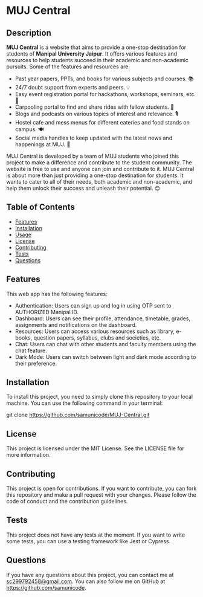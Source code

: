 # MUJ Central

## Description

**MUJ Central** is a website that aims to provide a one-stop destination for students of **Manipal University Jaipur**. It offers various features and resources to help students succeed in their academic and non-academic pursuits. Some of the features and resources are:

- Past year papers, PPTs, and books for various subjects and courses. 📚
- 24/7 doubt support from experts and peers. 💡
- Easy event registration portal for hackathons, workshops, seminars, etc. 🚀
- Carpooling portal to find and share rides with fellow students. 🚗
- Blogs and podcasts on various topics of interest and relevance. 🎙️
- Hostel cafe and mess menus for different eateries and food stands on campus. 🍽️
- Social media handles to keep updated with the latest news and happenings at MUJ. 📱

MUJ Central is developed by a team of MUJ students who joined this project to make a difference and contribute to the student community. The website is free to use and anyone can join and contribute to it. MUJ Central is about more than just providing a one-stop destination for students. It wants to cater to all of their needs, both academic and non-academic, and help them unlock their success and unleash their potential. 😊

## Table of Contents

- [Features](#features)
- [Installation](#installation)
- [Usage](#usage)
- [License](#license)
- [Contributing](#contributing)
- [Tests](#tests)
- [Questions](#questions)

## Features

This web app has the following features:

- Authentication: Users can sign up and log in using OTP sent to AUTHORIZED Manipal ID.
- Dashboard: Users can see their profile, attendance, timetable, grades, assignments and notifications on the dashboard.
- Resources: Users can access various resources such as library, e-books, question papers, syllabus, clubs and societies, etc.
- Chat: Users can chat with other students and faculty members using the chat feature.
- Dark Mode: Users can switch between light and dark mode according to their preference.

## Installation

To install this project, you need to simply clone this repository to your local machine. You can use the following command in your terminal:

git clone https://github.com/samunicode/MUJ-Central.git

## License

This project is licensed under the MIT License. See the LICENSE file for more information.

## Contributing

This project is open for contributions. If you want to contribute, you can fork this repository and make a pull request with your changes. Please follow the code of conduct and the contribution guidelines. 

## Tests

This project does not have any tests at the moment. If you want to write some tests, you can use a testing framework like Jest or Cypress.

## Questions

If you have any questions about this project, you can contact me at sc299792458@gmail.com. You can also follow me on GitHub at https://github.com/samunicode.
